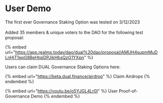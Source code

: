 # User Demo

The first ever Governance Staking Option was tested on 3/12/2023\
\
Added 35 members & unique voters to the DAO for the following test proposal:&#x20;

{% embed url="https://app.realms.today/dao/dual%20dao/proposal/AMUH4supmMuDLnHjT1epG8BeHtqjDPJikHbsQzG1YXpn" %}

Users can claim DUAL Governance Staking Options here:

{% embed url="https://beta.dual.finance/airdrop" %}
Claim Airdrops
{% endembed %}

{% embed url="https://youtu.be/o5YJGL4Lr0I" %}
User Proof-of-Governance Demo
{% endembed %}
